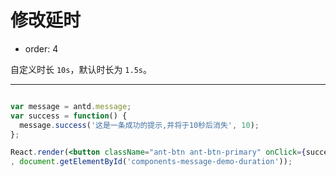 # 修改延时

- order: 4

自定义时长 `10s`，默认时长为 `1.5s`。

---

````jsx

var message = antd.message;
var success = function() {
  message.success('这是一条成功的提示,并将于10秒后消失', 10);
};

React.render(<button className="ant-btn ant-btn-primary" onClick={success}>自定义时长提示</button>
, document.getElementById('components-message-demo-duration'));
````

